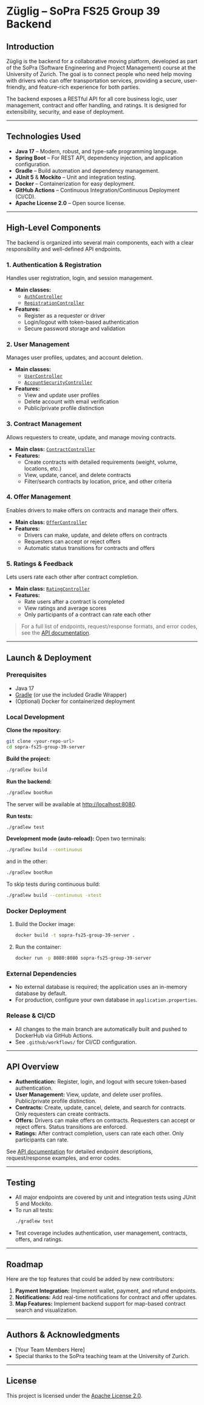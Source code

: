 # Züglig – SoPra FS25 Group 39 Backend

## Introduction

Züglig is the backend for a collaborative moving platform, developed as part of the SoPra (Software Engineering and Project Management) course at the University of Zurich. The goal is to connect people who need help moving with drivers who can offer transportation services, providing a secure, user-friendly, and feature-rich experience for both parties.

The backend exposes a RESTful API for all core business logic, user management, contract and offer handling, and ratings. It is designed for extensibility, security, and ease of deployment.

---

## Technologies Used

- **Java 17** – Modern, robust, and type-safe programming language.
- **Spring Boot** – For REST API, dependency injection, and application configuration.
- **Gradle** – Build automation and dependency management.
- **JUnit 5** & **Mockito** – Unit and integration testing.
- **Docker** – Containerization for easy deployment.
- **GitHub Actions** – Continuous Integration/Continuous Deployment (CI/CD).
- **Apache License 2.0** – Open source license.

---

## High-Level Components

The backend is organized into several main components, each with a clear responsibility and well-defined API endpoints.

### 1. Authentication & Registration

Handles user registration, login, and session management.  
- **Main classes:**  
  - [`AuthController`](src/main/java/ch/uzh/ifi/hase/soprafs24/security/authentication/controller/AuthController.java)  
  - [`RegistrationController`](src/main/java/ch/uzh/ifi/hase/soprafs24/security/registration/controller/RegistrationController.java)  
- **Features:**  
  - Register as a requester or driver
  - Login/logout with token-based authentication
  - Secure password storage and validation

### 2. User Management

Manages user profiles, updates, and account deletion.  
- **Main classes:**  
  - [`UserController`](src/main/java/ch/uzh/ifi/hase/soprafs24/user/controller/UserController.java)  
  - [`AccountSecurityController`](src/main/java/ch/uzh/ifi/hase/soprafs24/security/account/controller/AccountSecurityController.java)  
- **Features:**  
  - View and update user profiles
  - Delete account with email verification
  - Public/private profile distinction

### 3. Contract Management

Allows requesters to create, update, and manage moving contracts.  
- **Main class:** [`ContractController`](src/main/java/ch/uzh/ifi/hase/soprafs24/controller/ContractController.java)  
- **Features:**  
  - Create contracts with detailed requirements (weight, volume, locations, etc.)
  - View, update, cancel, and delete contracts
  - Filter/search contracts by location, price, and other criteria

### 4. Offer Management

Enables drivers to make offers on contracts and manage their offers.  
- **Main class:** [`OfferController`](src/main/java/ch/uzh/ifi/hase/soprafs24/controller/OfferController.java)  
- **Features:**  
  - Drivers can make, update, and delete offers on contracts
  - Requesters can accept or reject offers
  - Automatic status transitions for contracts and offers

### 5. Ratings & Feedback

Lets users rate each other after contract completion.  
- **Main class:** [`RatingController`](src/main/java/ch/uzh/ifi/hase/soprafs24/controller/RatingController.java)  
- **Features:**  
  - Rate users after a contract is completed
  - View ratings and average scores
  - Only participants of a contract can rate each other

> For a full list of endpoints, request/response formats, and error codes, see the [API documentation](doc/api/api_documentation.md).

---

## Launch & Deployment

### Prerequisites

- Java 17
- [Gradle](https://gradle.org/) (or use the included Gradle Wrapper)
- (Optional) Docker for containerized deployment

### Local Development

**Clone the repository:**
```bash
git clone <your-repo-url>
cd sopra-fs25-group-39-server
```

**Build the project:**
```bash
./gradlew build
```

**Run the backend:**
```bash
./gradlew bootRun
```
The server will be available at [http://localhost:8080](http://localhost:8080).

**Run tests:**
```bash
./gradlew test
```

**Development mode (auto-reload):**
Open two terminals:
```bash
./gradlew build --continuous
```
and in the other:
```bash
./gradlew bootRun
```
To skip tests during continuous build:
```bash
./gradlew build --continuous -xtest
```

### Docker Deployment

1. Build the Docker image:
   ```bash
   docker build -t sopra-fs25-group-39-server .
   ```
2. Run the container:
   ```bash
   docker run -p 8080:8080 sopra-fs25-group-39-server
   ```

### External Dependencies

- No external database is required; the application uses an in-memory database by default.
- For production, configure your own database in `application.properties`.

### Release & CI/CD

- All changes to the main branch are automatically built and pushed to DockerHub via GitHub Actions.
- See `.github/workflows/` for CI/CD configuration.

---

## API Overview

- **Authentication:** Register, login, and logout with secure token-based authentication.
- **User Management:** View, update, and delete user profiles. Public/private profile distinction.
- **Contracts:** Create, update, cancel, delete, and search for contracts. Only requesters can create contracts.
- **Offers:** Drivers can make offers on contracts. Requesters can accept or reject offers. Status transitions are enforced.
- **Ratings:** After contract completion, users can rate each other. Only participants can rate.

See [API documentation](doc/api/api_documentation.md) for detailed endpoint descriptions, request/response examples, and error codes.

---

## Testing

- All major endpoints are covered by unit and integration tests using JUnit 5 and Mockito.
- To run all tests:
  ```bash
  ./gradlew test
  ```
- Test coverage includes authentication, user management, contracts, offers, and ratings.

---

## Roadmap

Here are the top features that could be added by new contributors:

1. **Payment Integration:** Implement wallet, payment, and refund endpoints.
2. **Notifications:** Add real-time notifications for contract and offer updates.
3. **Map Features:** Implement backend support for map-based contract search and visualization.

---

## Authors & Acknowledgments

- [Your Team Members Here]
- Special thanks to the SoPra teaching team at the University of Zurich.

---

## License

This project is licensed under the [Apache License 2.0](LICENSE). 